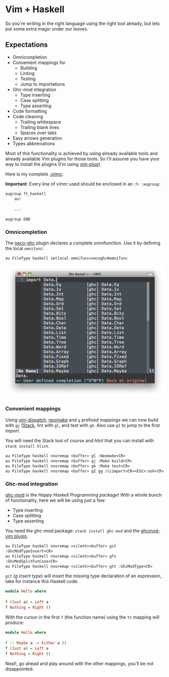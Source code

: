 # Vim + Haskell

So you're writing in the right language using the right tool already, but lets
put some extra magic under our leaves.


## Expectations

* Omnicompletion
* Convenient mappings for
    * Building
    * Linting
    * Testing
    * Jump to importations
* Ghc-mod integration
    * Type inserting
    * Case splitting
    * Type asserting
* Code formatting
* Code cleaning
    * Trailing whitespace
    * Trailing blank lines
    * Spaces over tabs
* Easy arrows generation
* Types abbreviations

Most of this functionality is achieved by using already available tools and
already available Vim plugins for those tools. So I'll assume you have your way
to install the plugins (I'm using
[vim-plug](https://github.com/junegunn/vim-plug)).

Here is my complete
[.vimrc](https://github.com/alx741/dotfiles/blob/master/nvim/.config/nvim/init.vim).


**Important**: Every line of vimrc used should be enclosed in an `:h :augroup`:

    augroup ft_haskell
        au!

        ...

    augroup END


### Omnicompletion

The [neco-ghc](https://github.com/eagletmt/neco-ghc) plugin declares a complete
omnifunction. Use it by defining the local `omnifunc`:

    au FileType haskell setlocal omnifunc=necoghc#omnifunc

![](./neco-ghc.png)


### Convenient mappings

Using [vim-dispatch](https://github.com/tpope/vim-dispatch),
[neomake](https://github.com/neomake/neomake) and `g` prefixed mappings we can
now build with `gj` ([Stack](https://docs.haskellstack.org/en/stable/README/),
lint with `gl`, and test with `gk`. Also use `gI` to jump to the first *import*.

You will need the Stack tool of course and *hlint* that you can install with
`stack install hlint`.

    au FileType haskell nnoremap <buffer> gl :Neomake<CR>
    au FileType haskell nnoremap <buffer> gj :Make build<CR>
    au FileType haskell nnoremap <buffer> gk :Make test<CR>
    au FileType haskell nnoremap <buffer> gI gg /\cimport<CR><ESC>:noh<CR>


### Ghc-mod integration

[ghc-mod](https://hackage.haskell.org/package/ghc-mod) is the *Happy Haskell
Programming package*! With a whole bunch of functionality, here we will be using
just a few:

* Type inserting
* Case splitting
* Type asserting

You need the *ghc-mod* package: `stack install ghc-mod` and the [ghcmod-vim
plugin](https://github.com/eagletmt/ghcmod-vim).

    au FileType haskell nnoremap <silent><buffer> git :GhcModTypeInsert<CR>
    au FileType haskell nnoremap <silent><buffer> gfs :GhcModSplitFunCase<CR>
    au FileType haskell nnoremap <silent><buffer> gtt :GhcModType<CR>


`git` (*g insert type*) will insert the missing type declaration of an
expression, take for instance this Haskell code:

```haskell
module Hello where

f (Just a) = Left a
f Nothing = Right ()
```

With the cursor in the first `f` (the function name) using the `tt` mapping will
produce:

```haskell
module Hello where

f :: Maybe a -> Either a ()
f (Just a) = Left a
f Nothing = Right ()
```

Neat!, go ahead and play around with the other mappings, you'll be not
disappointed.
